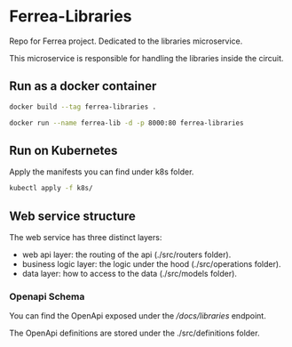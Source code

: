 # Ferrea-Libraries

Repo for Ferrea project. Dedicated to the libraries microservice.

This microservice is responsible for handling the libraries inside the circuit.

## Run as a docker container

``` bash
docker build --tag ferrea-libraries .

docker run --name ferrea-lib -d -p 8000:80 ferrea-libraries
```

## Run on Kubernetes

Apply the manifests you can find under k8s folder.

``` bash
kubectl apply -f k8s/
```

## Web service structure

The web service has three distinct layers:

- web api layer: the routing of the api (./src/routers folder).
- business logic layer: the logic under the hood (./src/operations folder).
- data layer: how to access to the data (./src/models folder).

### Openapi Schema

You can find the OpenApi exposed under the */docs/libraries* endpoint.

The OpenApi definitions are stored under the ./src/definitions folder.
